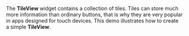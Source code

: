 The **TileView** widget contains a&nbsp;collection of&nbsp;tiles. Tiles can store much more information than ordinary buttons, that is&nbsp;why they are very popular in&nbsp;apps designed for touch devices. This demo illustrates how to&nbsp;create a&nbsp;simple **TileView**.